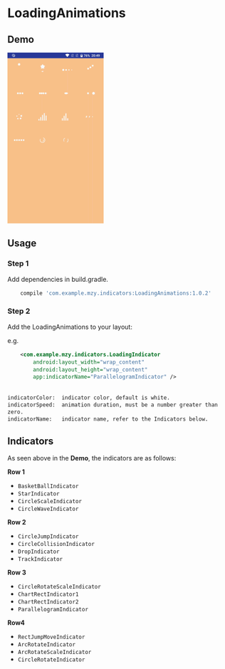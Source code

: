 # LoadingAnimations

## Demo

![Screenshot](screenshots/preview.gif)

## Usage

### Step 1

Add dependencies in build.gradle.

```gradle
    compile 'com.example.mzy.indicators:LoadingAnimations:1.0.2'
```


### Step 2

Add the LoadingAnimations to your layout:

e.g. 

```xml
    <com.example.mzy.indicators.LoadingIndicator
        android:layout_width="wrap_content"
        android:layout_height="wrap_content"
        app:indicatorName="ParallelogramIndicator" />
```

```attribute

indicatorColor:  indicator color, default is white.
indicatorSpeed:  animation duration, must be a number greater than zero.
indicatorName:   indicator name, refer to the Indicators below.

```

## Indicators

As seen above in the **Demo**, the indicators are as follows:

**Row 1**
 * `BasketBallIndicator`
 * `StarIndicator`
 * `CircleScaleIndicator`
 * `CircleWaveIndicator`

**Row 2**
 * `CircleJumpIndicator`
 * `CircleCollisionIndicator`
 * `DropIndicator`
 * `TrackIndicator`

**Row 3**
 * `CircleRotateScaleIndicator`
 * `ChartRectIndicator1`
 * `ChartRectIndicator2`
 * `ParallelogramIndicator`

**Row4**
 * `RectJumpMoveIndicator`
 * `ArcRotateIndicator`
 * `ArcRotateScaleIndicator`
 * `CircleRotateIndicator`


